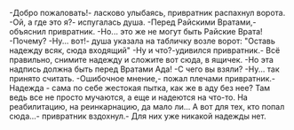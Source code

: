   -Добро пожаловать!- ласково улыбаясь, привратник распахнул ворота.
-Ой, а где это я?- испугалась душа.
-Перед Райскими Вратами,- объяснил привратник.
-Но... это же не могут быть Райские Врата!
-Почему?
-Ну... вот!- душа указала на табличку возле ворот: "Оставь надежду всяк, сюда входящий"
-Ну и что?-удивился привратник.- Всё правильно, снимите надежду и сложите вот сюда, в ящичек.
-Но эта надпись должна быть перед Вратами Ада!
-С чего вы взяли?
-Ну... так принято считать.
-Ошибочное мнение,- пожал плечами привратник.- Надежда - сама по себе жестокая пытка, как же в аду без нее? Там ведь все не просто мучаются, а еще и надеются на что-то. На реабилитацию, на реинкарнацию, да мало ли... А вот для тех, кто попал сюда...- привратник вздохнул.- Для них уже никакой надежды нет.    